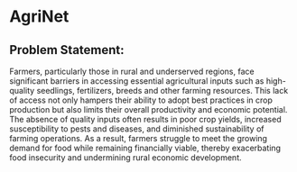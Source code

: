 # AgriNet

## Problem Statement:

Farmers, particularly those in rural and underserved regions, face significant barriers in accessing essential agricultural inputs such as high-quality seedlings, fertilizers, breeds and other farming resources. This lack of access not only hampers their ability to adopt best practices in crop production but also limits their overall productivity and economic potential. The absence of quality inputs often results in poor crop yields, increased susceptibility to pests and diseases, and diminished sustainability of farming operations. As a result, farmers struggle to meet the growing demand for food while remaining financially viable, thereby exacerbating food insecurity and undermining rural economic development.
